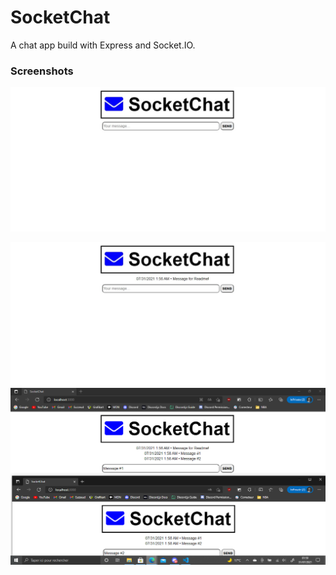 # SocketChat
A chat app build with Express and Socket.IO.
### Screenshots

![](https://raw.githubusercontent.com/euzzeud/SocketChat/main/screenshots/main.jpeg)

![With a message](https://raw.githubusercontent.com/euzzeud/SocketChat/main/screenshots/message.jpeg)
![With two different window messages](https://raw.githubusercontent.com/euzzeud/SocketChat/main/screenshots/multi-window.png)
